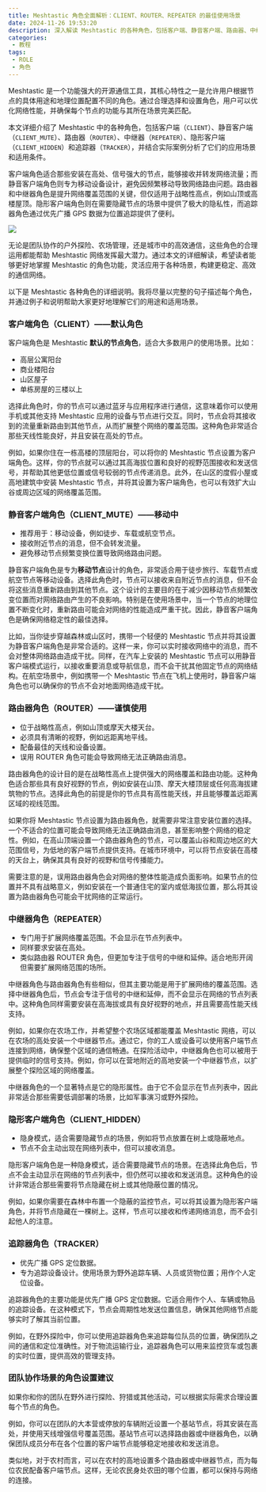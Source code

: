 ```yaml
---
title: Meshtastic 角色全面解析：CLIENT、ROUTER、REPEATER 的最佳使用场景
date: 2024-11-26 19:53:20
description: 深入解读 Meshtastic 的各种角色，包括客户端、静音客户端、路由器、中继器、隐形客户端和追踪器，帮助用户了解每种角色的功能及其适用场景，优化网状网络的性能与稳定性。
categories:
 - 教程
tags:
 - ROLE
 - 角色
---
```


Meshtastic 是一个功能强大的开源通信工具，其核心特性之一是允许用户根据节点的具体用途和地理位置配置不同的角色。通过合理选择和设置角色，用户可以优化网络性能，并确保每个节点的功能与其所在场景完美匹配。

本文详细介绍了 Meshtastic 中的各种角色，包括客户端（`CLIENT`）、静音客户端（`CLIENT_MUTE`）、路由器（`ROUTER`）、中继器（`REPEATER`）、隐形客户端（`CLIENT_HIDDEN`）和追踪器（`TRACKER`），并结合实际案例分析了它们的应用场景和适用条件。

客户端角色适合那些安装在高处、信号强大的节点，能够接收并转发网络流量；而静音客户端角色则专为移动设备设计，避免因频繁移动导致网络路由问题。路由器和中继器角色是提升网络覆盖范围的关键，但仅适用于战略性高点，例如山顶或高楼屋顶。隐形客户端角色则在需要隐藏节点的场景中提供了极大的隐私性，而追踪器角色通过优先广播 GPS 数据为位置追踪提供了便利。

![](https://pole1.co.uk/meshtastic-roles/recomended-meshtastic-roles.png)

无论是团队协作的户外探险、农场管理，还是城市中的高效通信，这些角色的合理运用都能帮助 Meshtastic 网络发挥最大潜力。通过本文的详细解读，希望读者能够更好地掌握 Meshtastic 的角色功能，灵活应用于各种场景，构建更稳定、高效的通信网络。

以下是 Meshtastic 各种角色的详细说明。我将尽量以完整的句子描述每个角色，并通过例子和说明帮助大家更好地理解它们的用途和适用场景。

### 客户端角色（CLIENT）——默认角色

客户端角色是 Meshtastic **默认的节点角色**，适合大多数用户的使用场景。比如：

- 高层公寓阳台
- 商业楼阳台
- 山区屋子
- 单栋房屋的三楼以上

选择此角色时，你的节点可以通过蓝牙与应用程序进行通信，这意味着你可以使用手机或其他支持 Meshtastic 应用的设备与节点进行交互。同时，节点会将其接收到的流量重新路由到其他节点，从而扩展整个网络的覆盖范围。这种角色非常适合那些天线性能良好，并且安装在高处的节点。

例如，如果你住在一栋高楼的顶层阳台，可以将你的 Meshtastic 节点设置为客户端角色。这样，你的节点就可以通过其高海拔位置和良好的视野范围接收和发送信号，并帮助其他更低位置或信号较弱的节点传递消息。此外，在山区的度假小屋或高地建筑中安装 Meshtastic 节点，并将其设置为客户端角色，也可以有效扩大山谷或周边区域的网络覆盖范围。

### 静音客户端角色（CLIENT_MUTE）——移动中

- 推荐用于：移动设备，例如徒步、车载或航空节点。
- 接收附近节点的消息，但不会转发流量。
- 避免移动节点频繁变换位置导致网络路由问题。

静音客户端角色是专为**移动节点**设计的角色，非常适合用于徒步旅行、车载节点或航空节点等移动设备。选择此角色时，节点可以接收来自附近节点的消息，但不会将这些消息重新路由到其他节点。这个设计的主要目的在于减少因移动节点频繁改变位置而对网络路由产生的不良影响。特别是在使用场景中，当一个节点的地理位置不断变化时，重新路由可能会对网络的性能造成严重干扰。因此，静音客户端角色是确保网络稳定性的最佳选择。

比如，当你徒步穿越森林或山区时，携带一个轻便的 Meshtastic 节点并将其设置为静音客户端角色是非常合适的。这样一来，你可以实时接收网络中的消息，而不会对整体网络路由造成干扰。同样，在汽车上安装的 Meshtastic 节点可以用静音客户端模式运行，以接收重要消息或导航信息，而不会干扰其他固定节点的网络结构。在航空场景中，例如携带一个 Meshtastic 节点在飞机上使用时，静音客户端角色也可以确保你的节点不会对地面网络造成干扰。

### 路由器角色（ROUTER）——谨慎使用

- 位于战略性高点，例如山顶或摩天大楼天台。
- 必须具有清晰的视野，例如远距离地平线。
- 配备最佳的天线和设备设置。
- 误用 ROUTER 角色可能会导致网络无法正确路由消息。

路由器角色的设计目的是在战略性高点上提供强大的网络覆盖和路由功能。这种角色适合那些具有良好视野的节点，例如安装在山顶、摩天大楼顶层或任何高海拔建筑物的节点。选择此角色的前提是你的节点具有高性能天线，并且能够覆盖远距离区域的视线范围。

如果你将 Meshtastic 节点设置为路由器角色，就需要非常注意安装位置的选择。一个不适合的位置可能会导致网络无法正确路由消息，甚至影响整个网络的稳定性。例如，在高山顶端设置一个路由器角色的节点，可以覆盖山谷和周边地区的大范围信号，为低地的客户端节点提供支持。在城市环境中，可以将节点安装在高楼的天台上，确保其具有良好的视野和信号传播能力。

需要注意的是，误用路由器角色会对网络的整体性能造成负面影响。如果节点的位置并不具有战略意义，例如安装在一个普通住宅的室内或低海拔位置，那么将其设置为路由器角色可能会干扰网络的正常运行。

### 中继器角色（REPEATER）

- 专门用于扩展网络覆盖范围。不会显示在节点列表中。
- 同样要求安装在高处。
- 类似路由器 ROUTER 角色，但更加专注于信号的中继和延伸。适合地形开阔但需要扩展网络范围的场所。

中继器角色与路由器角色有些相似，但其主要功能是用于扩展网络的覆盖范围。选择中继器角色后，节点会专注于信号的中继和延伸，而不会显示在网络的节点列表中。这种角色同样需要安装在高海拔或具有良好视野的地点，并且需要高性能天线支持。

例如，如果你在农场工作，并希望整个农场区域都能覆盖 Meshtastic 网络，可以在农场的高处安装一个中继器节点。通过它，你的工人或设备可以使用客户端节点连接到网络，确保整个区域的通信畅通。在探险活动中，中继器角色也可以被用于提供临时的信号支持。例如，你可以在营地附近的高地安装一个中继器节点，以扩展整个探险区域的网络覆盖。

中继器角色的一个显著特点是它的隐形属性。由于它不会显示在节点列表中，因此非常适合那些需要低调部署的场景，比如军事演习或野外探险。

### 隐形客户端角色（CLIENT_HIDDEN）

- 隐身模式，适合需要隐藏节点的场景，例如将节点放置在树上或隐蔽地点。
- 节点不会主动出现在网络列表中，但可以接收消息。

隐形客户端角色是一种隐身模式，适合需要隐藏节点的场景。在选择此角色后，节点不会主动显示在网络的节点列表中，但仍然可以接收和发送消息。这种角色的设计非常适合那些需要将节点隐藏在树上或其他隐蔽位置的情况。

例如，如果你需要在森林中布置一个隐蔽的监控节点，可以将其设置为隐形客户端角色，并将节点隐藏在一棵树上。这样，节点可以接收和传递网络消息，而不会引起他人的注意。

### 追踪器角色（TRACKER）

- 优先广播 GPS 定位数据。
- 专为追踪设备设计。使用场景为野外追踪车辆、人员或货物位置；用作个人定位设备。

追踪器角色的主要功能是优先广播 GPS 定位数据。它适合用作个人、车辆或物品的追踪设备。在这种模式下，节点会周期性地发送位置信息，确保其他网络节点能够实时了解其当前位置。

例如，在野外探险中，你可以使用追踪器角色来追踪每位队员的位置，确保团队之间的通信和定位准确性。对于物流运输行业，追踪器角色可以用来监控货车或包裹的实时位置，提供高效的管理支持。

### 团队协作场景的角色设置建议

如果你和你的团队在野外进行探险、狩猎或其他活动，可以根据实际需求合理设置每个节点的角色。

例如，你可以在团队的大本营或停放的车辆附近设置一个基站节点，将其安装在高处，并使用天线增强信号覆盖范围。基站节点可以选择路由器或中继器角色，以确保团队成员分布在各个位置的客户端节点能够稳定地接收和发送消息。

类似地，对于农村而言，可以在农村的高地设置多个路由器或中继器节点，而为每位农民配备客户端节点。这样，无论农民身处农田的哪个位置，都可以保持与网络的连接。